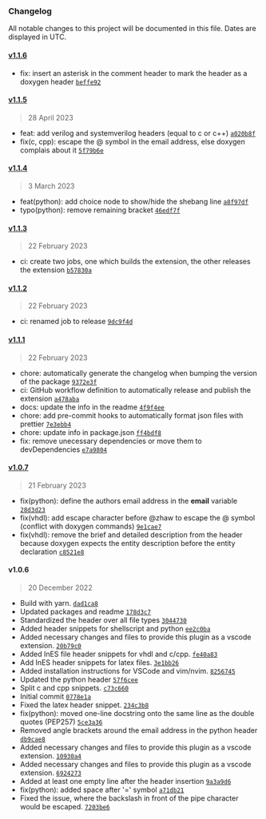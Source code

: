 ### Changelog

All notable changes to this project will be documented in this file. Dates are displayed in UTC.

#### [v1.1.6](https://github.com/InES-HPMM/zhaw-snippets/compare/v1.1.5...v1.1.6)

- fix: insert an asterisk in the comment header to mark the header as a doxygen header [`beffe92`](https://github.com/InES-HPMM/zhaw-snippets/commit/beffe92e43b5289e80f85fd6684957a19841be5d)

#### [v1.1.5](https://github.com/InES-HPMM/zhaw-snippets/compare/v1.1.4...v1.1.5)

> 28 April 2023

- feat: add verilog and systemverilog headers (equal to c or c++) [`a020b8f`](https://github.com/InES-HPMM/zhaw-snippets/commit/a020b8f2eeb02bc699b2410f6306415a3ac81dcb)
- fix(c, cpp): escape the @ symbol in the email address, else doxygen complais about it [`5f79b6e`](https://github.com/InES-HPMM/zhaw-snippets/commit/5f79b6ecf402899b9ffaedc29ebdd57e1d259680)

#### [v1.1.4](https://github.com/InES-HPMM/zhaw-snippets/compare/v1.1.3...v1.1.4)

> 3 March 2023

- feat(python): add choice node to show/hide the shebang line [`a8f97df`](https://github.com/InES-HPMM/zhaw-snippets/commit/a8f97dfd75ad9f91e88bc01b74de65def0aca28e)
- typo(python): remove remaining bracket [`46edf7f`](https://github.com/InES-HPMM/zhaw-snippets/commit/46edf7f64f8a457977df2403cf103fb2fb093c7c)

#### [v1.1.3](https://github.com/InES-HPMM/zhaw-snippets/compare/v1.1.2...v1.1.3)

> 22 February 2023

- ci: create two jobs, one which builds the extension, the other releases the extension [`b57830a`](https://github.com/InES-HPMM/zhaw-snippets/commit/b57830a4ca38200ec6d5c8732762436c866f1064)

#### [v1.1.2](https://github.com/InES-HPMM/zhaw-snippets/compare/v1.1.1...v1.1.2)

> 22 February 2023

- ci: renamed job to release [`9dc9f4d`](https://github.com/InES-HPMM/zhaw-snippets/commit/9dc9f4d7c25f99cc89fdb4db8d27cb0564a12496)

#### [v1.1.1](https://github.com/InES-HPMM/zhaw-snippets/compare/v1.0.7...v1.1.1)

> 22 February 2023

- chore: automatically generate the changelog when bumping the version of the package [`9372e3f`](https://github.com/InES-HPMM/zhaw-snippets/commit/9372e3ff1c60c2979427cbe832964f0b1c1aa4df)
- ci: GitHub workflow definition to automatically release and publish the extension [`a478aba`](https://github.com/InES-HPMM/zhaw-snippets/commit/a478abaff9c9315e9394a48f2162d1b60f8c83ed)
- docs: update the info in the readme [`4f9f4ee`](https://github.com/InES-HPMM/zhaw-snippets/commit/4f9f4ee8f40b18df0a38d5267d760f0710fadfd4)
- chore: add pre-commit hooks to automatically format json files with prettier [`7e3ebb4`](https://github.com/InES-HPMM/zhaw-snippets/commit/7e3ebb46c19f114be9a8958194041ca9c93d3320)
- chore: update info in package.json [`ff4bdf8`](https://github.com/InES-HPMM/zhaw-snippets/commit/ff4bdf8799c5d2334706443737ae0aa8cbb26c7f)
- fix: remove unecessary dependencies or move them to devDependencies [`e7a9804`](https://github.com/InES-HPMM/zhaw-snippets/commit/e7a98043f1d085eb1beddb16dce9d4a42ad75e53)

#### [v1.0.7](https://github.com/InES-HPMM/zhaw-snippets/compare/v1.0.6...v1.0.7)

> 21 February 2023

- fix(python): define the authors email address in the **email** variable [`28d3d23`](https://github.com/InES-HPMM/zhaw-snippets/commit/28d3d23e2e476e354d3ebcb962a1a4f3ceab1e53)
- fix(vhdl): add escape character before @zhaw to escape the @ symbol (conflict with doxygen commands) [`9e1cae7`](https://github.com/InES-HPMM/zhaw-snippets/commit/9e1cae7143930c087fb6cb3750cb15f1c9089fe2)
- fix(vhdl): remove the brief and detailed description from the header because doxygen expects the entity description before the entity declaration [`c8521e8`](https://github.com/InES-HPMM/zhaw-snippets/commit/c8521e8b4c96b413f929c33b993b7936639cf588)

#### v1.0.6

> 20 December 2022

- Build with yarn. [`dad1ca8`](https://github.com/InES-HPMM/zhaw-snippets/commit/dad1ca80a7c9d53084dc52e350c2408e363c7957)
- Updated packages and readme [`178d3c7`](https://github.com/InES-HPMM/zhaw-snippets/commit/178d3c7fdb932560ca93d64b9a9d6d691d3286a6)
- Standardized the header over all file types [`3044730`](https://github.com/InES-HPMM/zhaw-snippets/commit/3044730a0200e49b22dcaade6787c01c2c6cb386)
- Added header snippets for shellscript and python [`ee2c0ba`](https://github.com/InES-HPMM/zhaw-snippets/commit/ee2c0bacfd26f22605e1605f4c302d2f3431d3cf)
- Added necessary changes and files to provide this plugin as a vscode extension. [`20b79c0`](https://github.com/InES-HPMM/zhaw-snippets/commit/20b79c06e2b020087a6025ce52571d2ad399e3f9)
- Added InES file header snippets for vhdl and c/cpp. [`fe40a83`](https://github.com/InES-HPMM/zhaw-snippets/commit/fe40a83eae9a28197d983d1f07e2346bd9798a6b)
- Add InES header snippets for latex files. [`3e1bb26`](https://github.com/InES-HPMM/zhaw-snippets/commit/3e1bb265fd0d8ff035c7bf26a6ffdd78b5f9982a)
- Added installation instructions for VSCode and vim/nvim. [`8256745`](https://github.com/InES-HPMM/zhaw-snippets/commit/8256745fa20fbf0aadcce7afaad9377361596e9a)
- Updated the python header [`57f6cee`](https://github.com/InES-HPMM/zhaw-snippets/commit/57f6cee9a4f7c11759408eeddb95fae001758256)
- Split c and cpp snippets. [`c73c660`](https://github.com/InES-HPMM/zhaw-snippets/commit/c73c660415ef105371aae5bed83125fd1221f7f1)
- Initial commit [`0778e1a`](https://github.com/InES-HPMM/zhaw-snippets/commit/0778e1a0fe38df2fb3f8dff3650ff37164319d8c)
- Fixed the latex header snippet. [`234c3b8`](https://github.com/InES-HPMM/zhaw-snippets/commit/234c3b865459934c4b79a3832be9dc96df9f9d2e)
- fix(python): moved one-line docstring onto the same line as the double quotes (PEP257) [`5ce3a36`](https://github.com/InES-HPMM/zhaw-snippets/commit/5ce3a36c231f17cc6b0d0d6e3ad1e7f86f9e8d06)
- Removed angle brackets around the email address in the python header [`db9cae8`](https://github.com/InES-HPMM/zhaw-snippets/commit/db9cae8edbbad0a16d55bfd6cb96eae64cfc0a86)
- Added necessary changes and files to provide this plugin as a vscode extension. [`10930a4`](https://github.com/InES-HPMM/zhaw-snippets/commit/10930a42a9dc594e64138821d0e3ccfe68b3c6d0)
- Added necessary changes and files to provide this plugin as a vscode extension. [`6924273`](https://github.com/InES-HPMM/zhaw-snippets/commit/692427336033db05aa2df774d09a2658c6ce89eb)
- Added at least one empty line after the header insertion [`9a3a9d6`](https://github.com/InES-HPMM/zhaw-snippets/commit/9a3a9d6f553b7340dc4e2664cb2dc5bba1a97eea)
- fix(python): added space after '=' symbol [`a71db21`](https://github.com/InES-HPMM/zhaw-snippets/commit/a71db210e152745b83b633196e8d59a087cb9c20)
- Fixed the issue, where the backslash in front of the pipe character would be escaped. [`7203be6`](https://github.com/InES-HPMM/zhaw-snippets/commit/7203be67c6c5b85c26282d74aefdb8193b4f4e69)
